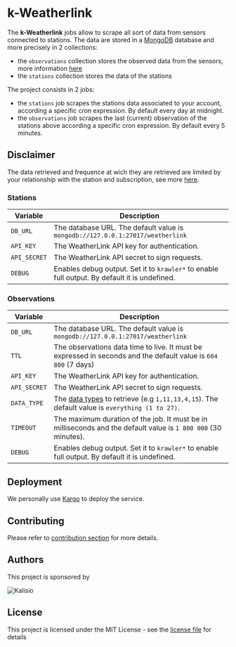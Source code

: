 # k-Weatherlink
<!---             
need edit
[![Latest Release](https://img.shields.io/github/v/tag/kalisio/k-hubeau?sort=semver&label=latest)](https://github.com/kalisio/k-hubeau/releases)
[![Build Status](https://app.travis-ci.com/kalisio/k-hubeau.svg?branch=master)](https://app.travis-ci.com/kalisio/k-hubeau)

A [Krawler](https://kalisio.github.io/krawler/) based service to download data from [WeatherLink V2 API](https://https://weatherlink.github.io/)

  -->


The **k-Weatherlink** jobs allow to scrape all sort of data from sensors connected to stations. The data are stored in a [MongoDB](https://www.mongodb.com/) database and more precisely in 2 collections:
* the `observations` collection stores the observed data from the sensors, more information [here](https://weatherlink.github.io/v2-api/data-structure-types)
* the `stations` collection stores the data of the stations

  
The project consists in 2 jobs:
* the `stations` job scrapes the stations data associated to your account, according a specific cron expression. By default every day at midnight.
* the `observations` job scrapes the last (current) observation of the stations above according a specific cron expression. By default every 5 minutes.


## Disclaimer
The data retrieved and frequence at wich they are retrieved are limited by your relationship with the station and subscription, see more [here](https://weatherlink.github.io/v2-api/data-permissions).
### Stations

| Variable | Description |
|--- | --- |
| `DB_URL` | The database URL. The default value is `mongodb://127.0.0.1:27017/weatherlink` |
| `API_KEY` | The WeatherLink API key for authentication. |
| `API_SECRET` | The WeatherLink API secret to sign requests. | 
| `DEBUG` | Enables debug output. Set it to `krawler*` to enable full output. By default it is undefined. |

### Observations

| Variable | Description |
|--- | --- |
| `DB_URL` | The database URL. The default value is `mongodb://127.0.0.1:27017/weatherlink` |
| `TTL` | The observations data time to live. It must be expressed in seconds and the default value is `604 800` (7 days) | 
| `API_KEY` | The WeatherLink API key for authentication. |
| `API_SECRET` | The WeatherLink API secret to sign requests. |
| `DATA_TYPE` | The [data types](https://weatherlink.github.io/v2-api/data-structure-types) to retrieve (e.g `1,11,13,4,15`). The default value is `everything (1 to 27)`. |
| `TIMEOUT` | The maximum duration of the job. It must be in milliseconds and the default value is `1 800 000` (30 minutes). |
| `DEBUG` | Enables debug output. Set it to `krawler*` to enable full output. By default it is undefined. |


## Deployment

We personally use [Kargo](https://kalisio.github.io/kargo/) to deploy the service.

## Contributing

Please refer to [contribution section](./CONTRIBUTING.md) for more details.

## Authors

This project is sponsored by 

![Kalisio](https://s3.eu-central-1.amazonaws.com/kalisioscope/kalisio/kalisio-logo-black-256x84.png)

## License

This project is licensed under the MIT License - see the [license file](./LICENSE) for details



